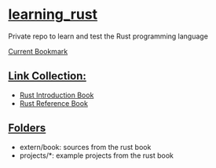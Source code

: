 # <ins>learning_rust</ins>
Private repo to learn and test the Rust programming language

[Current Bookmark](https://doc.rust-lang.org/book/ch03-05-control-flow.html#summary)

## <ins>Link Collection:</ins>
- [Rust Introduction Book](https://doc.rust-lang.org/book/)
- [Rust Reference Book](https://doc.rust-lang.org/reference/introduction.html)

## <ins>Folders</ins>
- extern/book: sources from the rust book
- projects/*: example projects from the rust book

